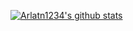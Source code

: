 [![Arlatn1234's github stats](https://github-readme-stats.vercel.app/api?username=rlatn1234)](https://github.com/anuraghazra/github-readme-stats)
